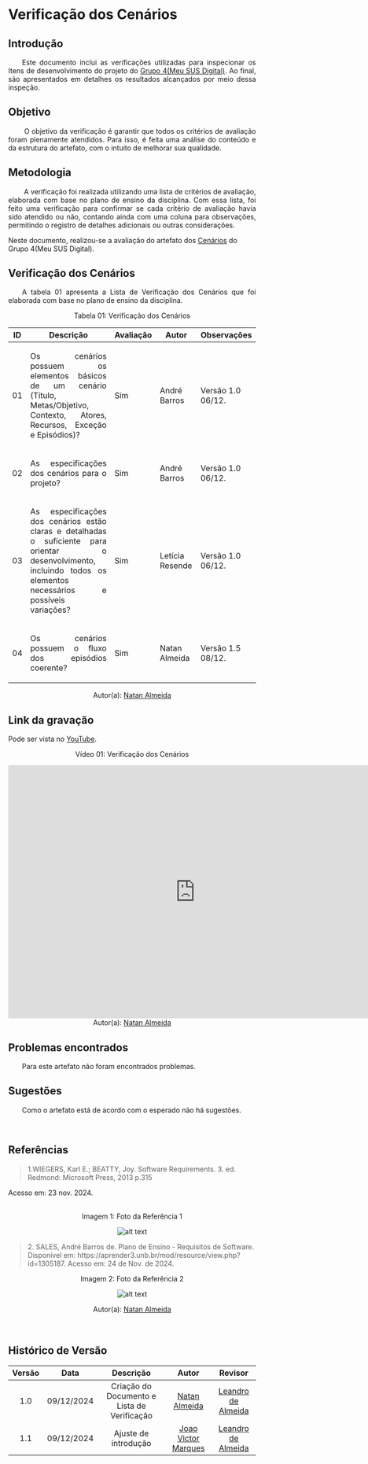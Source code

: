 #  Verificação dos Cenários

## Introdução
<p align="justify">
&emsp;&emsp;Este documento inclui as verificações utilizadas para inspecionar os Itens de desenvolvimento do projeto do <a href="https://requisitos-de-software.github.io/2024.2-MeuSUSDigital/">Grupo 4(Meu SUS Digital)</a>. Ao final, são apresentados em detalhes os resultados alcançados por meio dessa inspeção.
</p>

## Objetivo
<p align="justify">
&emsp;&emsp; O objetivo da verificação é garantir que todos os critérios de avaliação foram plenamente atendidos. Para isso, é feita uma análise do conteúdo e da estrutura do artefato, com o intuito de melhorar sua qualidade.
</p>

## Metodologia
<p align="justify">
&emsp;&emsp; A verificação foi realizada utilizando uma lista de critérios de avaliação, elaborada com base no plano de ensino da disciplina. Com essa lista, foi feito uma verificação para confirmar se cada critério de avaliação havia sido atendido ou não, contando ainda com uma coluna para observações, permitindo o registro de detalhes adicionais ou outras considerações.

Neste documento, realizou-se a avaliação do artefato dos <a href="https://requisitos-de-software.github.io/2024.2-MeuSUSDigital/modelagem/cenarios/">Cenários</a> do Grupo 4(Meu SUS Digital).
</p>


## Verificação dos Cenários
<p align="justify">
&emsp;&emsp;A tabela 01 apresenta a Lista de Verificação dos Cenários que foi elaborada com base no plano de ensino da disciplina.
</p>

<center>Tabela 01: Verificação dos Cenários</center>

| **ID** | **Descrição**  | **Avaliação** | **Autor** |**Observações**    |
|--------|----------------|---------------|--|------------------|
| 01     | <p align="justify">Os cenários possuem os elementos básicos de um cenário (Título, Metas/Objetivo, Contexto, Atores, Recursos, Exceção e Episódios)?</p>  | Sim | André Barros    | Versão 1.0  06/12.       |
| 02     | <p align="justify">As especificações dos cenários para o projeto?</p>    | Sim  |   André Barros      | Versão 1.0  06/12.          |
| 03    |<p align="justify">As especificações dos cenários estão claras e detalhadas o suficiente para orientar o desenvolvimento, incluindo todos os elementos necessários e possíveis variações?</p> | Sim  | Letícia Resende |      Versão 1.0  06/12.      |  
| 04    |<p align="justify">Os cenários possuem o fluxo dos episódios coerente?</p> | Sim  | Natan Almeida |      Versão 1.5  08/12.      |  



<center>
 Autor(a): <a href="https://github.com/Natanalmeida03" target = "_blank">Natan Almeida</a></h6>
</center>

## Link da gravação
Pode ser vista no [YouTube](https://youtu.be/UuDfx-dTYNE).</p>

<center>
    <p>Vídeo 01: Verificação dos Cenários</p>
    <iframe width="760" height="515" src="https://www.youtube.com/embed/UuDfx-dTYNE?si=zIt8NwQ4mTTLGUbn"  title="YouTube video player" frameborder="0" allow="accelerometer; autoplay; clipboard-write; encrypted-media; gyroscope; picture-in-picture; web-share" referrerpolicy="strict-origin-when-cross-origin" allowfullscreen></iframe>
    Autor(a): <a href="https://github.com/natanalmeida03" target = "_blank">Natan Almeida</a></h6>
</center>

## Problemas encontrados
<p align="justify">&emsp;&emsp;Para este artefato não foram encontrados problemas.</p>


## Sugestões
<p align="justify">&emsp;&emsp;Como o artefato está de acordo com o esperado não há sugestões.</p>

<br>

## Referências


> <p id="1">1.WIEGERS, Karl E.; BEATTY, Joy. Software Requirements. 3. ed. Redmond: Microsoft Press, 2013 p.315
   Acesso em: 23 nov. 2024.
</p>
<br>

<center><figcaption>Imagem 1: Foto da Referência 1</figcaption> </center>

<center>

![alt text](https://github.com/user-attachments/assets/2e888398-802a-4e68-a964-271da603b228)

</center>

> <p id="2">2. SALES, André Barros de. Plano de Ensino - Requisitos de Software. Disponível em: https://aprender3.unb.br/mod/resource/view.php?id=1305187. Acesso em: 24 de Nov. de 2024.

<center> <figcaption>Imagem 2: Foto da Referência 2</figcaption></center>

<center>

![alt text](https://github.com/user-attachments/assets/5b077734-2e82-4fb2-8e69-3176a08b538a)

</center>

 </p><center>Autor(a): <a href="https://github.com/Natanalmeida03" target = "_blank">Natan Almeida</a></h6></center>
<br>

<br>

## Histórico de Versão

| Versão |    Data    |      Descrição       |  Autor  | Revisor |
| :----: | :--------: | :------------------: | :-----: | :-----: |
|  1.0   | 09/12/2024 | Criação do Documento e Lista de Verificação | [Natan Almeida](https://github.com/natanalmeida03 ) | [Leandro de Almeida](https://github.com/leomitx10) |
|  1.1   | 09/12/2024 | Ajuste de introdução | [Joao Victor Marques](https://github.com/jmarquees ) | [Leandro de Almeida](https://github.com/leomitx10) |





